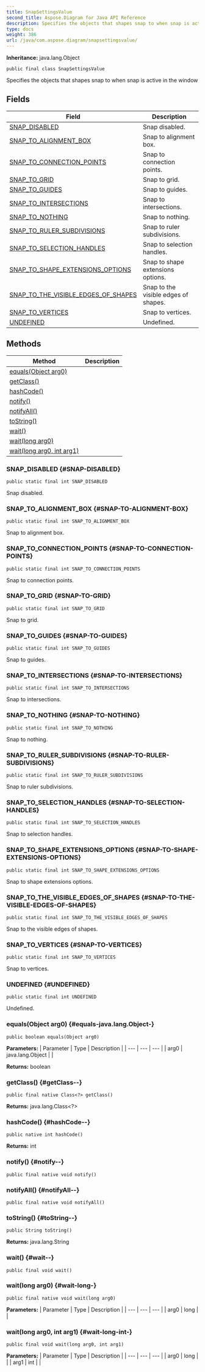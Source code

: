 ```yaml
---
title: SnapSettingsValue
second_title: Aspose.Diagram for Java API Reference
description: Specifies the objects that shapes snap to when snap is active in the window
type: docs
weight: 386
url: /java/com.aspose.diagram/snapsettingsvalue/
---
```


**Inheritance:**
java.lang.Object
```
public final class SnapSettingsValue
```

Specifies the objects that shapes snap to when snap is active in the window
## Fields

| Field | Description |
| --- | --- |
| [SNAP_DISABLED](#SNAP-DISABLED) | Snap disabled. |
| [SNAP_TO_ALIGNMENT_BOX](#SNAP-TO-ALIGNMENT-BOX) | Snap to alignment box. |
| [SNAP_TO_CONNECTION_POINTS](#SNAP-TO-CONNECTION-POINTS) | Snap to connection points. |
| [SNAP_TO_GRID](#SNAP-TO-GRID) | Snap to grid. |
| [SNAP_TO_GUIDES](#SNAP-TO-GUIDES) | Snap to guides. |
| [SNAP_TO_INTERSECTIONS](#SNAP-TO-INTERSECTIONS) | Snap to intersections. |
| [SNAP_TO_NOTHING](#SNAP-TO-NOTHING) | Snap to nothing. |
| [SNAP_TO_RULER_SUBDIVISIONS](#SNAP-TO-RULER-SUBDIVISIONS) | Snap to ruler subdivisions. |
| [SNAP_TO_SELECTION_HANDLES](#SNAP-TO-SELECTION-HANDLES) | Snap to selection handles. |
| [SNAP_TO_SHAPE_EXTENSIONS_OPTIONS](#SNAP-TO-SHAPE-EXTENSIONS-OPTIONS) | Snap to shape extensions options. |
| [SNAP_TO_THE_VISIBLE_EDGES_OF_SHAPES](#SNAP-TO-THE-VISIBLE-EDGES-OF-SHAPES) | Snap to the visible edges of shapes. |
| [SNAP_TO_VERTICES](#SNAP-TO-VERTICES) | Snap to vertices. |
| [UNDEFINED](#UNDEFINED) | Undefined. |
## Methods

| Method | Description |
| --- | --- |
| [equals(Object arg0)](#equals-java.lang.Object-) |  |
| [getClass()](#getClass--) |  |
| [hashCode()](#hashCode--) |  |
| [notify()](#notify--) |  |
| [notifyAll()](#notifyAll--) |  |
| [toString()](#toString--) |  |
| [wait()](#wait--) |  |
| [wait(long arg0)](#wait-long-) |  |
| [wait(long arg0, int arg1)](#wait-long-int-) |  |
### SNAP_DISABLED {#SNAP-DISABLED}
```
public static final int SNAP_DISABLED
```


Snap disabled.

### SNAP_TO_ALIGNMENT_BOX {#SNAP-TO-ALIGNMENT-BOX}
```
public static final int SNAP_TO_ALIGNMENT_BOX
```


Snap to alignment box.

### SNAP_TO_CONNECTION_POINTS {#SNAP-TO-CONNECTION-POINTS}
```
public static final int SNAP_TO_CONNECTION_POINTS
```


Snap to connection points.

### SNAP_TO_GRID {#SNAP-TO-GRID}
```
public static final int SNAP_TO_GRID
```


Snap to grid.

### SNAP_TO_GUIDES {#SNAP-TO-GUIDES}
```
public static final int SNAP_TO_GUIDES
```


Snap to guides.

### SNAP_TO_INTERSECTIONS {#SNAP-TO-INTERSECTIONS}
```
public static final int SNAP_TO_INTERSECTIONS
```


Snap to intersections.

### SNAP_TO_NOTHING {#SNAP-TO-NOTHING}
```
public static final int SNAP_TO_NOTHING
```


Snap to nothing.

### SNAP_TO_RULER_SUBDIVISIONS {#SNAP-TO-RULER-SUBDIVISIONS}
```
public static final int SNAP_TO_RULER_SUBDIVISIONS
```


Snap to ruler subdivisions.

### SNAP_TO_SELECTION_HANDLES {#SNAP-TO-SELECTION-HANDLES}
```
public static final int SNAP_TO_SELECTION_HANDLES
```


Snap to selection handles.

### SNAP_TO_SHAPE_EXTENSIONS_OPTIONS {#SNAP-TO-SHAPE-EXTENSIONS-OPTIONS}
```
public static final int SNAP_TO_SHAPE_EXTENSIONS_OPTIONS
```


Snap to shape extensions options.

### SNAP_TO_THE_VISIBLE_EDGES_OF_SHAPES {#SNAP-TO-THE-VISIBLE-EDGES-OF-SHAPES}
```
public static final int SNAP_TO_THE_VISIBLE_EDGES_OF_SHAPES
```


Snap to the visible edges of shapes.

### SNAP_TO_VERTICES {#SNAP-TO-VERTICES}
```
public static final int SNAP_TO_VERTICES
```


Snap to vertices.

### UNDEFINED {#UNDEFINED}
```
public static final int UNDEFINED
```


Undefined.

### equals(Object arg0) {#equals-java.lang.Object-}
```
public boolean equals(Object arg0)
```




**Parameters:**
| Parameter | Type | Description |
| --- | --- | --- |
| arg0 | java.lang.Object |  |

**Returns:**
boolean
### getClass() {#getClass--}
```
public final native Class<?> getClass()
```




**Returns:**
java.lang.Class<?>
### hashCode() {#hashCode--}
```
public native int hashCode()
```




**Returns:**
int
### notify() {#notify--}
```
public final native void notify()
```




### notifyAll() {#notifyAll--}
```
public final native void notifyAll()
```




### toString() {#toString--}
```
public String toString()
```




**Returns:**
java.lang.String
### wait() {#wait--}
```
public final void wait()
```




### wait(long arg0) {#wait-long-}
```
public final native void wait(long arg0)
```




**Parameters:**
| Parameter | Type | Description |
| --- | --- | --- |
| arg0 | long |  |

### wait(long arg0, int arg1) {#wait-long-int-}
```
public final void wait(long arg0, int arg1)
```




**Parameters:**
| Parameter | Type | Description |
| --- | --- | --- |
| arg0 | long |  |
| arg1 | int |  |

